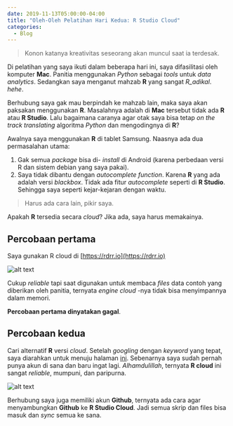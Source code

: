 ```yaml
---
date: 2019-11-13T05:00:00-04:00
title: "Oleh-Oleh Pelatihan Hari Kedua: R Studio Cloud"
categories:
  - Blog
---
```


> Konon katanya kreativitas seseorang akan muncul saat ia terdesak.

Di pelatihan yang saya ikuti dalam beberapa hari ini, saya difasilitasi oleh komputer __Mac__. Panitia menggunakan _Python_ sebagai _tools_ untuk _data analytics_. Sedangkan saya menganut mahzab __R__ yang sangat _R_adikal_. _hehe_.

Berhubung saya gak mau berpindah ke mahzab lain, maka saya akan paksakan menggunakan __R__. Masalahnya adalah di __Mac__ tersebut tidak ada __R__ atau __R Studio__. Lalu bagaimana caranya agar otak saya bisa tetap _on the track translating_ algoritma _Python_ dan mengodingnya di __R__?

Awalnya saya menggunakan __R__ di tablet Samsung. Naasnya ada dua permasalahan utama:

1. Gak semua _package_ bisa di- _install_ di Android (karena perbedaan versi R dan sistem debian yang saya pakai).
2. Saya tidak dibantu dengan _autocomplete function_. Karena __R__ yang ada adalah versi _blackbox_. Tidak ada fitur _autocomplete_ seperti di __R Studio__. Sehingga saya seperti kejar-kejaran dengan waktu.

> Harus ada cara lain, pikir saya.

Apakah __R__ tersedia secara _cloud_? Jika ada, saya harus memakainya.

## Percobaan pertama 
Saya gunakan R cloud di [https://rdrr.io](https://rdrr.io)

![alt text](https://passingthroughresearcher.files.wordpress.com/2019/11/screenshot_20191113-050242_chrome1897552822737649440.jpg "")

Cukup _reliable_ tapi saat digunakan untuk membaca _files_ data contoh yang diberikan oleh panitia, ternyata _engine cloud_ -nya tidak bisa menyimpannya dalam memori.

__Percobaan pertama dinyatakan gagal__.

## Percobaan kedua
Cari alternatif __R__ versi _cloud_. Setelah _googling_ dengan _keyword_ yang tepat, saya diarahkan untuk menuju halaman [ini](https://rstudio.cloud). Sebenarnya saya sudah pernah punya akun di sana dan baru ingat lagi. _Alhamdulillah_, ternyata __R cloud__ ini sangat _reliable_, mumpuni, dan paripurna.

![alt text](https://passingthroughresearcher.files.wordpress.com/2019/11/screenshot_20191113-045720_chrome8061063824617160210.jpg "")

Berhubung saya juga memiliki akun __Github__, ternyata ada cara agar menyambungkan __Github__ ke __R Studio Cloud__. Jadi semua skrip dan files bisa masuk dan _sync_ semua ke sana.
